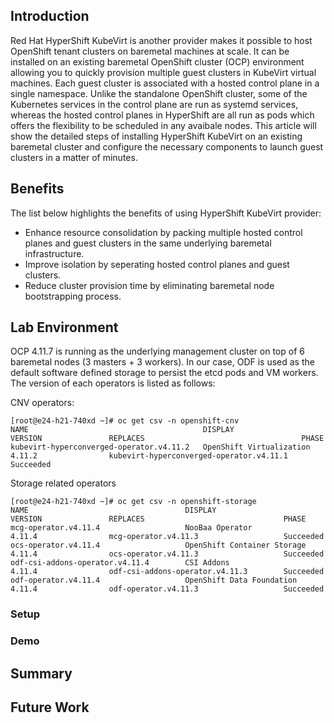 ## Introduction
Red Hat HyperShift KubeVirt is another provider makes it possible to host OpenShift tenant clusters on baremetal machines at scale. It can be installed on an existing baremetal OpenShift cluster (OCP) environment allowing you to quickly provision multiple guest clusters in KubeVirt virtual machines. Each guest cluster is associated with a hosted control plane in a single namespace. Unlike the standalone OpenShift cluster, some of the Kubernetes services in the control plane are run as systemd services, whereas the hosted control planes in HyperShift are all run as pods which offers the flexibility to be scheduled in any avaibale nodes. This article will show the detailed steps of installing HyperShift KubeVirt on an existing baremetal cluster and configure the necessary components to launch guest clusters in a matter of minutes.
## Benefits
The list below highlights the benefits of using HyperShift KubeVirt provider:
* Enhance resource consolidation by packing multiple hosted control planes and guest clusters in the same underlying baremetal infrastructure.
* Improve isolation by seperating hosted control planes and guest clusters.
* Reduce cluster provision time by eliminating baremetal node bootstrapping process.
## Lab Environment
OCP 4.11.7 is running as the underlying management cluster on top of 6 baremetal nodes (3 masters + 3 workers). In our case, ODF is used as the default software defined storage to persist the etcd pods and VM workers. The version of each operators is listed as follows:

CNV operators:
```
[root@e24-h21-740xd ~]# oc get csv -n openshift-cnv
NAME                                       DISPLAY                    VERSION               REPLACES                                   PHASE
kubevirt-hyperconverged-operator.v4.11.2   OpenShift Virtualization   4.11.2                kubevirt-hyperconverged-operator.v4.11.1   Succeeded
```
Storage related operators
```
[root@e24-h21-740xd ~]# oc get csv -n openshift-storage
NAME                                   DISPLAY                       VERSION               REPLACES                               PHASE
mcg-operator.v4.11.4                   NooBaa Operator               4.11.4                mcg-operator.v4.11.3                   Succeeded
ocs-operator.v4.11.4                   OpenShift Container Storage   4.11.4                ocs-operator.v4.11.3                   Succeeded
odf-csi-addons-operator.v4.11.4        CSI Addons                    4.11.4                odf-csi-addons-operator.v4.11.3        Succeeded
odf-operator.v4.11.4                   OpenShift Data Foundation     4.11.4                odf-operator.v4.11.3                   Succeeded
```

### Setup
### Demo
## Summary
## Future Work
